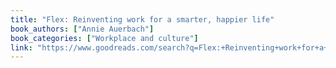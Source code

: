 ```yaml
---
title: "Flex: Reinventing work for a smarter, happier life"
book_authors: ["Annie Auerbach"]
book_categories: ["Workplace and culture"]
link: "https://www.goodreads.com/search?q=Flex:+Reinventing+work+for+a+smarter,+happier+life+Annie+Auerbach"
---
```


